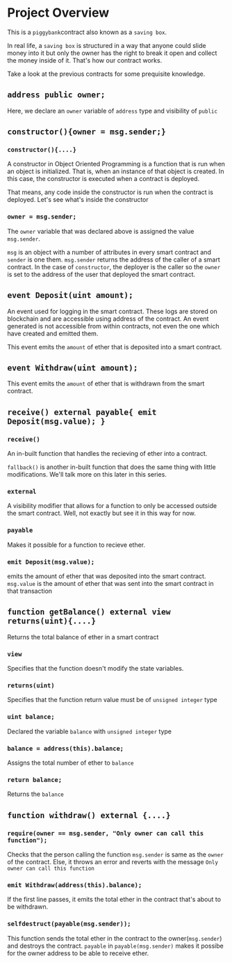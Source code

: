# Project Overview

This is a `piggybank`contract also known as a `saving box`.

In real life, a `saving box` is structured in a way that anyone could slide money into it but only the owner has the right to break it open and collect the money
inside of it. That's how our contract works.

Take a look at the previous contracts for some prequisite knowledge.

## `address public owner;`

Here, we declare an `owner` variable of `address` type and visibility of `public`

## `constructor(){owner = msg.sender;}`

### `constructor(){....}`

A constructor in Object Oriented Programming is a function that is run when an object is initialized. That is, when an instance of that object is created.
In this case, the constructor is executed when a contract is deployed. 

That means, any code inside the constructor is run when the contract is deployed. Let's see what's inside the constructor

### `owner = msg.sender;`

The `owner` variable that was declared above is assigned the value `msg.sender`.

`msg` is an object with a number of attributes in every smart contract and `sender` is one them. `msg.sender` returns the address of the caller of a smart contract.
In the case of `constructor`, the deployer is the caller so the `owner` is set to the address of the user that deployed the smart contract.

## `event Deposit(uint amount);`

An event used for logging in the smart contract. These logs are stored on blockchain and are accessible using address of the contract. An event generated is not
accessible from within contracts, not even the one which have created and emitted them.

This event emits the `amount` of ether that is deposited into a smart contract.

## `event Withdraw(uint amount);`

This event emits the `amount` of ether that is withdrawn from the smart contract.

## `receive() external payable{ emit Deposit(msg.value); }`

### `receive()`

An in-built function that handles the recieving of ether into a contract.

`fallback()` is another in-built function that does the same thing with little modifications. We'll talk more on this later in this series.

### `external`

A visibility modifier that allows for a function to only be accessed outside the smart contract. Well, not exactly but see it in this way for now.

### `payable`

Makes it possible for a function to recieve ether.

### `emit Deposit(msg.value);`

emits the amount of ether that was deposited into the smart contract. `msg.value` is the amount of ether that was sent into the smart contract in that transaction

## `function getBalance() external view returns(uint){....}`

Returns the total balance of ether in a smart contract

### `view`

Specifies that the function doesn't modify the state variables.

### `returns(uint)`

Specifies that the function return value must be of `unsigned integer` type

### `uint balance;`

Declared the variable `balance` with `unsigned integer` type

### `balance = address(this).balance;`

Assigns the total number of ether to `balance`

### `return balance;`

Returns the `balance`

## `function withdraw() external {....}`

### `require(owner == msg.sender, "Only owner can call this function");`

Checks that the person calling the function `msg.sender` is same as the `owner` of the contract. Else, it throws an error and reverts with the message
`Only owner can call this function`

### `emit Withdraw(address(this).balance);`

If the first line passes, it emits the total ether in the contract that's about to be withdrawn.

### `selfdestruct(payable(msg.sender));`

This function sends the total ether in the contract to the owner(`msg.sender`) and destroys the contract. `payable` in `payable(msg.sender)` makes it possibe for 
the owner address to be able to receive ether.
